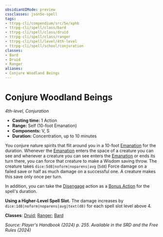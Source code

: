 ```yaml
---
obsidianUIMode: preview
cssclasses: json5e-spell
tags:
- ttrpg-cli/compendium/src/5e/xphb
- ttrpg-cli/spell/class/bard
- ttrpg-cli/spell/class/druid
- ttrpg-cli/spell/class/ranger
- ttrpg-cli/spell/level/4th-level
- ttrpg-cli/spell/school/conjuration
classes:
- Bard
- Druid
- Ranger
aliases:
- Conjure Woodland Beings
---
```

# Conjure Woodland Beings
*4th-level, Conjuration*  


- **Casting time:** 1 Action
- **Range:** Self (10-foot Emanation)
- **Components:** V, S
- **Duration:** Concentration, up to 10 minutes

You conjure nature spirits that flit around you in a 10-foot [Emanation](/3-Mechanics/CLI/variant-rules/emanation-area-of-effect-xphb.md) for the duration. Whenever the [Emanation](/3-Mechanics/CLI/variant-rules/emanation-area-of-effect-xphb.md) enters the space of a creature you can see and whenever a creature you can see enters the [Emanation](/3-Mechanics/CLI/variant-rules/emanation-area-of-effect-xphb.md) or ends its turn there, you can force that creature to make a Wisdom saving throw. The creature takes `dice:5d8|noform|noparens|avg` (`5d8`) Force damage on a failed save or half as much damage on a successful one. A creature makes this save only once per turn.

In addition, you can take the [Disengage](/3-Mechanics/CLI/actions.md#Disengage) action as a [Bonus Action](/3-Mechanics/CLI/variant-rules/bonus-action-xphb.md) for the spell's duration.

**Using a Higher-Level Spell Slot.** The damage increases by `dice:1d8|noform|noparens|avg|text(d8)` for each spell slot level above 4.

**Classes**: [Druid](/3-Mechanics/CLI/lists/list-spells-classes-druid.md); [Ranger](/3-Mechanics/CLI/lists/list-spells-classes-ranger.md); [Bard](/3-Mechanics/CLI/lists/list-spells-classes-bard.md)

*Source: Player's Handbook (2024) p. 255. Available in the <span title='Systems Reference Document (5.2)'>SRD</span> and the Free Rules (2024)*